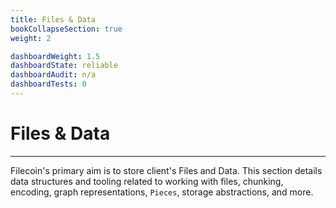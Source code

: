 ```yaml
---
title: Files & Data
bookCollapseSection: true
weight: 2

dashboardWeight: 1.5
dashboardState: reliable
dashboardAudit: n/a
dashboardTests: 0
---
```


# Files & Data
---

Filecoin's primary aim is to store client's Files and Data.
This section details data structures and tooling related to working with files,
chunking, encoding, graph representations, `Pieces`, storage abstractions, and more.